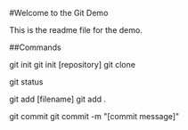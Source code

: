 #Welcome to the Git Demo

This is the readme file for the demo.

##Commands

git init
git init [repository]
git clone

git status

git add [filename]
git add .

git commit
git commit -m "[commit message]"